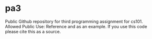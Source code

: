 # pa3
Public Github repository for third programming assignment for cs101.
Allowed Public Use: Reference and as an example. If you use this code please cite this as a source.
